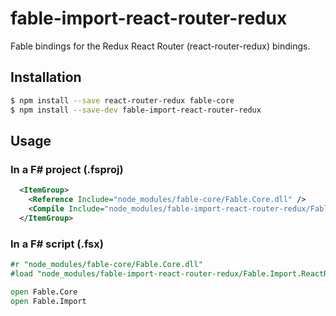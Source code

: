 # fable-import-react-router-redux

Fable bindings for the Redux React Router (react-router-redux) bindings.

## Installation

```sh
$ npm install --save react-router-redux fable-core
$ npm install --save-dev fable-import-react-router-redux
```

## Usage

### In a F# project (.fsproj)

```xml
  <ItemGroup>
    <Reference Include="node_modules/fable-core/Fable.Core.dll" />
    <Compile Include="node_modules/fable-import-react-router-redux/Fable.Import.ReactRouterRedux.fs" />
  </ItemGroup>
```

### In a F# script (.fsx)

```fsharp
#r "node_modules/fable-core/Fable.Core.dll"
#load "node_modules/fable-import-react-router-redux/Fable.Import.ReactRouterRedux.fs"

open Fable.Core
open Fable.Import
```
